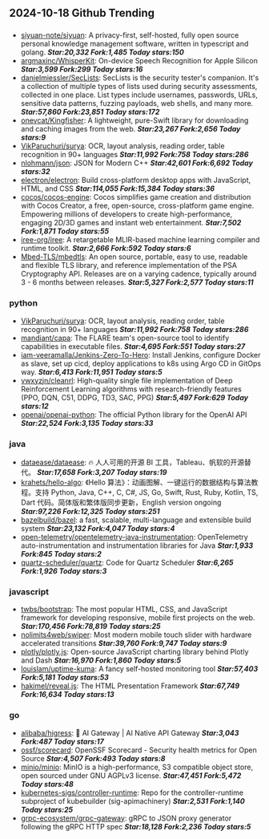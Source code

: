 ## 2024-10-18 Github Trending

### 
* [siyuan-note/siyuan](https://github.com/siyuan-note/siyuan): A privacy-first, self-hosted, fully open source personal knowledge management software, written in typescript and golang. ***Star:20,332 Fork:1,485 Today stars:150***
* [argmaxinc/WhisperKit](https://github.com/argmaxinc/WhisperKit): On-device Speech Recognition for Apple Silicon ***Star:3,599 Fork:299 Today stars:16***
* [danielmiessler/SecLists](https://github.com/danielmiessler/SecLists): SecLists is the security tester's companion. It's a collection of multiple types of lists used during security assessments, collected in one place. List types include usernames, passwords, URLs, sensitive data patterns, fuzzing payloads, web shells, and many more. ***Star:57,860 Fork:23,851 Today stars:172***
* [onevcat/Kingfisher](https://github.com/onevcat/Kingfisher): A lightweight, pure-Swift library for downloading and caching images from the web. ***Star:23,267 Fork:2,656 Today stars:9***
* [VikParuchuri/surya](https://github.com/VikParuchuri/surya): OCR, layout analysis, reading order, table recognition in 90+ languages ***Star:11,992 Fork:758 Today stars:286***
* [nlohmann/json](https://github.com/nlohmann/json): JSON for Modern C++ ***Star:42,601 Fork:6,692 Today stars:32***
* [electron/electron](https://github.com/electron/electron): Build cross-platform desktop apps with JavaScript, HTML, and CSS ***Star:114,055 Fork:15,384 Today stars:36***
* [cocos/cocos-engine](https://github.com/cocos/cocos-engine): Cocos simplifies game creation and distribution with Cocos Creator, a free, open-source, cross-platform game engine. Empowering millions of developers to create high-performance, engaging 2D/3D games and instant web entertainment. ***Star:7,502 Fork:1,871 Today stars:55***
* [iree-org/iree](https://github.com/iree-org/iree): A retargetable MLIR-based machine learning compiler and runtime toolkit. ***Star:2,666 Fork:592 Today stars:6***
* [Mbed-TLS/mbedtls](https://github.com/Mbed-TLS/mbedtls): An open source, portable, easy to use, readable and flexible TLS library, and reference implementation of the PSA Cryptography API. Releases are on a varying cadence, typically around 3 - 6 months between releases. ***Star:5,327 Fork:2,577 Today stars:11***

### python
* [VikParuchuri/surya](https://github.com/VikParuchuri/surya): OCR, layout analysis, reading order, table recognition in 90+ languages ***Star:11,992 Fork:758 Today stars:286***
* [mandiant/capa](https://github.com/mandiant/capa): The FLARE team's open-source tool to identify capabilities in executable files. ***Star:4,695 Fork:551 Today stars:27***
* [iam-veeramalla/Jenkins-Zero-To-Hero](https://github.com/iam-veeramalla/Jenkins-Zero-To-Hero): Install Jenkins, configure Docker as slave, set up cicd, deploy applications to k8s using Argo CD in GitOps way. ***Star:6,413 Fork:11,951 Today stars:5***
* [vwxyzjn/cleanrl](https://github.com/vwxyzjn/cleanrl): High-quality single file implementation of Deep Reinforcement Learning algorithms with research-friendly features (PPO, DQN, C51, DDPG, TD3, SAC, PPG) ***Star:5,497 Fork:629 Today stars:12***
* [openai/openai-python](https://github.com/openai/openai-python): The official Python library for the OpenAI API ***Star:22,524 Fork:3,135 Today stars:33***

### java
* [dataease/dataease](https://github.com/dataease/dataease): 🔥 人人可用的开源 BI 工具，Tableau、帆软的开源替代。 ***Star:17,658 Fork:3,207 Today stars:19***
* [krahets/hello-algo](https://github.com/krahets/hello-algo): 《Hello 算法》：动画图解、一键运行的数据结构与算法教程。支持 Python, Java, C++, C, C#, JS, Go, Swift, Rust, Ruby, Kotlin, TS, Dart 代码。简体版和繁体版同步更新，English version ongoing ***Star:97,226 Fork:12,325 Today stars:251***
* [bazelbuild/bazel](https://github.com/bazelbuild/bazel): a fast, scalable, multi-language and extensible build system ***Star:23,132 Fork:4,047 Today stars:4***
* [open-telemetry/opentelemetry-java-instrumentation](https://github.com/open-telemetry/opentelemetry-java-instrumentation): OpenTelemetry auto-instrumentation and instrumentation libraries for Java ***Star:1,933 Fork:845 Today stars:2***
* [quartz-scheduler/quartz](https://github.com/quartz-scheduler/quartz): Code for Quartz Scheduler ***Star:6,265 Fork:1,926 Today stars:3***

### javascript
* [twbs/bootstrap](https://github.com/twbs/bootstrap): The most popular HTML, CSS, and JavaScript framework for developing responsive, mobile first projects on the web. ***Star:170,456 Fork:78,819 Today stars:25***
* [nolimits4web/swiper](https://github.com/nolimits4web/swiper): Most modern mobile touch slider with hardware accelerated transitions ***Star:39,760 Fork:9,747 Today stars:9***
* [plotly/plotly.js](https://github.com/plotly/plotly.js): Open-source JavaScript charting library behind Plotly and Dash ***Star:16,970 Fork:1,860 Today stars:5***
* [louislam/uptime-kuma](https://github.com/louislam/uptime-kuma): A fancy self-hosted monitoring tool ***Star:57,403 Fork:5,181 Today stars:53***
* [hakimel/reveal.js](https://github.com/hakimel/reveal.js): The HTML Presentation Framework ***Star:67,749 Fork:16,634 Today stars:13***

### go
* [alibaba/higress](https://github.com/alibaba/higress): 🤖 AI Gateway | AI Native API Gateway ***Star:3,043 Fork:487 Today stars:17***
* [ossf/scorecard](https://github.com/ossf/scorecard): OpenSSF Scorecard - Security health metrics for Open Source ***Star:4,507 Fork:493 Today stars:8***
* [minio/minio](https://github.com/minio/minio): MinIO is a high-performance, S3 compatible object store, open sourced under GNU AGPLv3 license. ***Star:47,451 Fork:5,472 Today stars:48***
* [kubernetes-sigs/controller-runtime](https://github.com/kubernetes-sigs/controller-runtime): Repo for the controller-runtime subproject of kubebuilder (sig-apimachinery) ***Star:2,531 Fork:1,140 Today stars:25***
* [grpc-ecosystem/grpc-gateway](https://github.com/grpc-ecosystem/grpc-gateway): gRPC to JSON proxy generator following the gRPC HTTP spec ***Star:18,128 Fork:2,236 Today stars:5***
